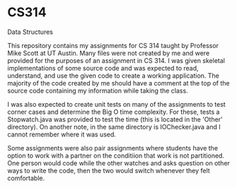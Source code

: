 # CS314
Data Structures

This repository contains my assignments for CS 314 taught by Professor Mike Scott at UT Austin.
Many files were not created by me and were provided for the purposes of an assignment in CS 314.
I was given skeletal implementations of some source code and was expected to read, understand, and use the given code to create a working application.
The majority of the code created by me should have a comment at the top of the source code containing my information while taking the class.
 
I was also expected to create unit tests on many of the assignments to test corner cases and determine the Big O time complexity. For these, tests a Stopwatch.java was provided to test the time (this is located in the 'Other' directory). On another note, in the same directory is IOChecker.java and I cannot remember where it was used.

Some assignments were also pair assignments where students have the option to work with a partner on the conditiion that work is not partitioned. One person would code while the other watches and asks question on other ways to write the code, then the two would switch whenever they felt comfortable.
